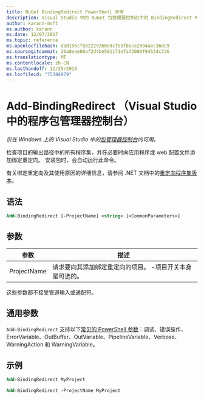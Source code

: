 ```yaml
---
title: NuGet BindingRedirect PowerShell 参考
description: Visual Studio 中的 NuGet 包管理器控制台中的 BindingRedirect PowerShell 命令参考。
author: karann-msft
ms.author: karann
ms.date: 12/07/2017
ms.topic: reference
ms.openlocfilehash: d3d156cf882229260e8cf55f8ece2804aec36dc9
ms.sourcegitcommit: 26a8eae00af2d4be581171e7a73009f94534c336
ms.translationtype: MT
ms.contentlocale: zh-CN
ms.lasthandoff: 12/25/2019
ms.locfileid: "75384979"
---
```

# <a name="add-bindingredirect-package-manager-console-in-visual-studio"></a>Add-BindingRedirect （Visual Studio 中的程序包管理器控制台）

*仅在 Windows 上的 Visual Studio 中的[包管理器控制台](../../consume-packages/install-use-packages-powershell.md)内可用。*

检查项目的输出路径中的所有程序集，并在必要时向应用程序或 web 配置文件添加绑定重定向。 安装包时，会自动运行此命令。

有关绑定重定向及其使用原因的详细信息，请参阅 .NET 文档中的[重定向程序集版本](/dotnet/framework/configure-apps/redirect-assembly-versions)。

## <a name="syntax"></a>语法

```ps
Add-BindingRedirect [-ProjectName] <string> [<CommonParameters>]
```

## <a name="parameters"></a>参数

| 参数 | 描述 |
| --- | --- |
| ProjectName | 请求要向其添加绑定重定向的项目。 -项目开关本身是可选的。 |

这些参数都不接受管道输入或通配符。

## <a name="common-parameters"></a>通用参数

`Add-BindingRedirect` 支持以下[常见的 PowerShell 参数](https://go.microsoft.com/fwlink/?LinkID=113216)：调试、错误操作、ErrorVariable、OutBuffer、OutVariable、PipelineVariable、Verbose、WarningAction 和 WarningVariable。

## <a name="examples"></a>示例

```ps
Add-BindingRedirect MyProject

Add-BindingRedirect -ProjectName MyProject
```